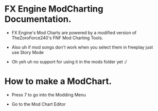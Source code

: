 # FX Engine ModCharting Documentation.

* FX Engine's Mod Charts are powered by a modified version of TheZoroForce240's FNF Mod Charting Tools.

* Also uh if mod songs don't work when you select them in freeplay just use Story Mode

* Oh yeh uh no support for using it in the mods folder yet :/ 

# How to make a ModChart.

* Press 7 to go into the Modding Menu

* Go to the Mod Chart Editor